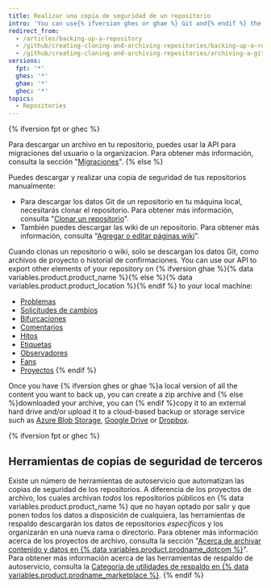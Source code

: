 ```yaml
---
title: Realizar una copia de seguridad de un repositorio
intro: 'You can use{% ifversion ghes or ghae %} Git and{% endif %} the API {% ifversion fpt or ghec %}or a third-party tool {% endif %}to back up your repository.'
redirect_from:
  - /articles/backing-up-a-repository
  - /github/creating-cloning-and-archiving-repositories/backing-up-a-repository
  - /github/creating-cloning-and-archiving-repositories/archiving-a-github-repository/backing-up-a-repository
versions:
  fpt: '*'
  ghes: '*'
  ghae: '*'
  ghec: '*'
topics:
  - Repositories
---
```


{% ifversion fpt or ghec %}

Para descargar un archivo en tu repositorio, puedes usar la API para migraciones del usuario o la organizacion. Para obtener más información, consulta la sección "[Migraciones](/rest/reference/migrations)".
{% else %}

Puedes descargar y realizar una copia de seguridad de tus repositorios manualmente:

- Para descargar los datos Git de un repositorio en tu máquina local, necesitarás clonar el repositorio. Para obtener más información, consulta "[Clonar un repositorio](/articles/cloning-a-repository)".
- También puedes descargar las wiki de un repositorio. Para obtener más información, consulta "[Agregar o editar páginas wiki](/communities/documenting-your-project-with-wikis/adding-or-editing-wiki-pages)".

Cuando clonas un repositorio o wiki, solo se descargan los datos Git, como archivos de proyecto o historial de confirmaciones. You can use our API to export other elements of your repository on {% ifversion ghae %}{% data variables.product.product_name %}{% else %}{% data variables.product.product_location %}{% endif %} to your local machine:

- [Problemas](/rest/reference/issues#list-issues-for-a-repository)
- [Solicitudes de cambios](/rest/reference/pulls#list-pull-requests)
- [Bifurcaciones](/rest/reference/repos#list-forks)
- [Comentarios](/rest/reference/issues#list-issue-comments-for-a-repository)
- [Hitos](/rest/reference/issues#list-milestones)
- [Etiquetas](/rest/reference/issues#list-labels-for-a-repository)
- [Observadores](/rest/reference/activity#list-watchers)
- [Fans](/rest/reference/activity#list-stargazers)
- [Proyectos](/rest/reference/projects#list-repository-projects)
{% endif %}

Once you have {% ifversion ghes or ghae %}a local version of all the content you want to back up, you can create a zip archive and {% else %}downloaded your archive, you can {% endif %}copy it to an external hard drive and/or upload it to a cloud-based backup or storage service such as [Azure Blob Storage](https://docs.microsoft.com/en-us/azure/storage/blobs/storage-blobs-overview/), [Google Drive](https://www.google.com/drive/) or [Dropbox](https://www.dropbox.com/).

{% ifversion fpt or ghec %}
## Herramientas de copias de seguridad de terceros

Existe un número de herramientas de autoservicio que automatizan las copias de seguridad de los repositorios. A diferencia de los proyectos de archivo, los cuales archivan _todos_ los repositorios públicos en {% data variables.product.product_name %} que no hayan optado por salir y que ponen todos los datos a disposición de cualquiera, las herramientas de respaldo descargarán los datos de repositorios _específicos_ y los organizarán en una nueva rama o directorio. Para obtener más información acerca de los proyectos de archivo, consulta la sección "[Acerca de archivar contenido y datos en {% data variables.product.prodname_dotcom %}](/github/creating-cloning-and-archiving-repositories/about-archiving-content-and-data-on-github#about-the-github-archive-program)". Para obtener más información acerca de las herramientas de respaldo de autoservicio, consulta la [Categoría de utilidades de respaldo en {% data variables.product.prodname_marketplace %}](https://github.com/marketplace?category=backup-utilities).
{% endif %}
